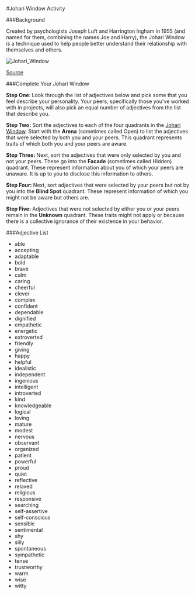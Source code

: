 #Johari Window Activity


###Background

Created by psychologists Joseph Luft and Harrington Ingham in 1955 (and named for them, combining the names Joe and Harry), the Johari Window is a technique used to help people better understand their relationship with themselves and others.

![Johari_Window](https://github.com/turingschool/professional_skills/blob/master/images/Johari_Window.png)

[Source](https://commons.wikimedia.org/wiki/File:Johari_Window.PNG)

###Complete Your Johari Window

**Step One**:
Look through the list of adjectives below and pick some that you feel describe your personality. Your peers, specifically those you've worked with in projects, will also pick an equal number of adjectives from the list that describe you. 

**Step Two:**
Sort the adjectives to each of the four quadrants in the [Johari Window](https://docs.google.com/document/d/1IFaKPTEA3V96i8cboxqeAfgKEyEbigwIxQ5KQ-lp440/edit?usp=sharing). Start with the **Arena** (sometimes called Open) to list the adjectives that were selected by both you and your peers. This quadrant represents traits of which both you and your peers are aware.

**Step Three:**
Next, sort the adjectives that were only selected by you and not your peers. These go into the **Facade** (sometimes called Hidden) quadrant. These represent information about you of which your peers are unaware. It is up to you to disclose this information to others.

**Step Four:**
Next, sort adjectives that were selected by your peers but not by you into the **Blind Spot** quadrant. These represent information of which you might not be aware but others are.  

**Step Five:**
Adjectives that were not selected by either you or your peers remain in the **Unknown** quadrant. These traits might not apply or because there is a collective ignorance of their existence in your behavior. 

###Adjective List

* able
* accepting
* adaptable
* bold
* brave
* calm
* caring
* cheerful
* clever
* complex
* confident
* dependable
* dignified
* empathetic
* energetic
* extroverted
* friendly
* giving
* happy
* helpful
* idealistic
* independent
* ingenious
* intelligent
* introverted
* kind
* knowledgeable
* logical
* loving
* mature
* modest
* nervous
* observant
* organized
* patient
* powerful
* proud
* quiet
* reflective
* relaxed
* religious
* responsive
* searching
* self-assertive
* self-conscious
* sensible
* sentimental
* shy
* silly
* spontaneous
* sympathetic
* tense
* trustworthy
* warm
* wise
* witty
